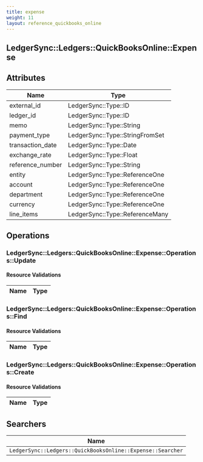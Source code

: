 ```yaml
---
title: expense
weight: 11
layout: reference_quickbooks_online
---
```


## LedgerSync::Ledgers::QuickBooksOnline::Expense

## Attributes

| Name | Type |
| ---- | ---- |
| external_id | LedgerSync::Type::ID |
| ledger_id | LedgerSync::Type::ID |
| memo | LedgerSync::Type::String |
| payment_type | LedgerSync::Type::StringFromSet |
| transaction_date | LedgerSync::Type::Date |
| exchange_rate | LedgerSync::Type::Float |
| reference_number | LedgerSync::Type::String |
| entity | LedgerSync::Type::ReferenceOne |
| account | LedgerSync::Type::ReferenceOne |
| department | LedgerSync::Type::ReferenceOne |
| currency | LedgerSync::Type::ReferenceOne |
| line_items | LedgerSync::Type::ReferenceMany |


## Operations

### LedgerSync::Ledgers::QuickBooksOnline::Expense::Operations::Update

#### Resource Validations

| Name | Type |
| ---- | ---- |
### LedgerSync::Ledgers::QuickBooksOnline::Expense::Operations::Find

#### Resource Validations

| Name | Type |
| ---- | ---- |
### LedgerSync::Ledgers::QuickBooksOnline::Expense::Operations::Create

#### Resource Validations

| Name | Type |
| ---- | ---- |

## Searchers

| Name |
| ---- |
| `LedgerSync::Ledgers::QuickBooksOnline::Expense::Searcher` |
